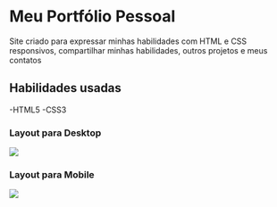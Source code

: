 # Meu Portfólio Pessoal

Site criado para expressar minhas habilidades com HTML e CSS responsivos, compartilhar minhas habilidades, outros projetos e meus contatos

## Habilidades usadas

-HTML5
-CSS3

### Layout para Desktop
<img src="/layouts/Portifolio-desktop.gif">

### Layout para Mobile
<img src="/layouts/Portifolio-mobile.gif">

